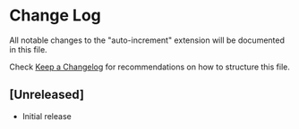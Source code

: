 # Change Log

All notable changes to the "auto-increment" extension will be documented in this file.

Check [Keep a Changelog](http://keepachangelog.com/) for recommendations on how to structure this file.

## [Unreleased]

- Initial release